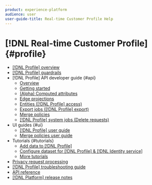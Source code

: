 ```yaml
---
product: experience-platform
audience: user
user-guide-title: Real-time Customer Profile Help
---
```


# [!DNL Real-time Customer Profile] {#profile}

* [[!DNL Profile] overview](home.md)
* [[!DNL Profile] guardrails](guardrails.md)
* [!DNL Profile] API developer guide {#api}
  * [Overview](api/overview.md)
  * [Getting started](api/getting-started.md)
  * [(Alpha) Computed attributes](api/computed-attributes.md)
  * [Edge projections](api/edge-projections.md)
  * [Entities ([!DNL Profile] access)](api/entities.md)
  * [Export jobs ([!DNL Profile] export)](api/export-jobs.md)
  * [Merge policies](api/merge-policies.md)
  * [[!DNL Profile] system jobs (Delete requests)](api/profile-system-jobs.md)
* UI guides {#ui}
  * [[!DNL Profile] user guide](ui/user-guide.md)
  * [Merge policies user guide](ui/merge-policies.md)
* Tutorials {#tutorials}
  * [Add data to [!DNL Profile]](tutorials/add-profile-data.md)
  * [Configure dataset for [!DNL Profile] & [!DNL Identity service]](tutorials/dataset-configuration.md)
  * [More tutorials](https://docs.adobe.com/content/help/en/experience-platform/tutorials/home.html)
* [Privacy request processing](privacy.md)
* [[!DNL Profile] troubleshooting guide](troubleshooting.md)
* [API reference](https://www.adobe.io/apis/experienceplatform/home/api-reference.html#!acpdr/swagger-specs/real-time-customer-profile.yaml)
* [[!DNL Platform] release notes](https://www.adobe.com/go/platform-release-notes-en)